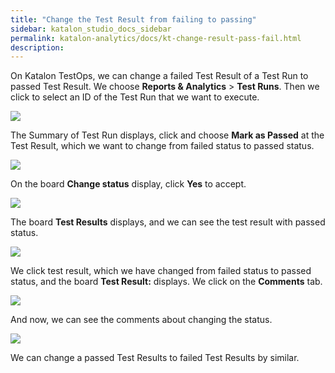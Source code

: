 ```yaml
---
title: "Change the Test Result from failing to passing" 
sidebar: katalon_studio_docs_sidebar
permalink: katalon-analytics/docs/kt-change-result-pass-fail.html
description: 
---
```


On Katalon TestOps, we can change a failed Test Result of a Test Run to passed Test Result. We choose **Reports & Analytics** > **Test Runs**. Then we click to select an ID of the Test Run that we want to execute.

![](https://github.com/katalon-studio/docs-images/raw/master/katalon-analytics/docs/kt-change-result-pass-fail/kt_choose_test_run.png)

The Summary of Test Run displays, click and choose **Mark as Passed** at the Test Result, which we want to change from failed status to passed status.

![](https://github.com/katalon-studio/docs-images/raw/master/katalon-analytics/docs/kt-change-result-pass-fail/kt_id_mark_pass.png)

On the board **Change status** display, click **Yes** to accept.

![](https://github.com/katalon-studio/docs-images/raw/master/katalon-analytics/docs/kt-change-result-pass-fail/kt_change_status.png)

The board **Test Results** displays, and we can see the test result with passed status.

![](https://github.com/katalon-studio/docs-images/raw/master/katalon-analytics/docs/kt-change-result-pass-fail/kt_test_results_change.png)

We click test result, which we have changed from failed status to passed status, and the board **Test Result:** displays. We click on the **Comments** tab.

![](https://github.com/katalon-studio/docs-images/raw/master/katalon-analytics/docs/kt-change-result-pass-fail/kt_test_result_should_failed.png)

And now, we can see the comments about changing the status.

![](https://github.com/katalon-studio/docs-images/raw/master/katalon-analytics/docs/kt-change-result-pass-fail/kt_comment_result_pass_fail.png)

We can change a passed Test Results to failed Test Results by similar.